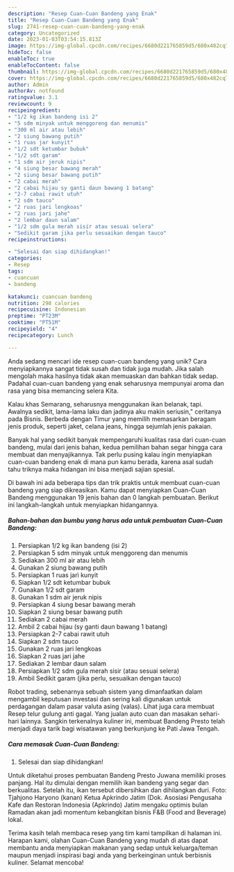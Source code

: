 ```yaml
---
description: "Resep Cuan-Cuan Bandeng yang Enak"
title: "Resep Cuan-Cuan Bandeng yang Enak"
slug: 2741-resep-cuan-cuan-bandeng-yang-enak
category: Uncategorized
date: 2023-01-03T03:54:15.813Z
image: https://img-global.cpcdn.com/recipes/6680d221765859d5/680x482cq70/cuan-cuan-bandeng-foto-resep-utama.jpg
hideToc: false
enableToc: true
enableTocContent: false
thumbnail: https://img-global.cpcdn.com/recipes/6680d221765859d5/680x482cq70/cuan-cuan-bandeng-foto-resep-utama.jpg
cover: https://img-global.cpcdn.com/recipes/6680d221765859d5/680x482cq70/cuan-cuan-bandeng-foto-resep-utama.jpg
author: Admin
authorAv: notfound
ratingvalue: 3.1
reviewcount: 9
recipeingredient:
- "1/2 kg ikan bandeng isi 2"
- "5 sdm minyak untuk menggoreng dan menumis"
- "300 ml air atau lebih"
- "2 siung bawang putih"
- "1 ruas jar kunyit"
- "1/2 sdt ketumbar bubuk"
- "1/2 sdt garam"
- "1 sdm air jeruk nipis"
- "4 siung besar bawang merah"
- "2 siung besar bawang putih"
- "2 cabai merah"
- "2 cabai hijau sy ganti daun bawang 1 batang"
- "2-7 cabai rawit utuh"
- "2 sdm tauco"
- "2 ruas jari lengkoas"
- "2 ruas jari jahe"
- "2 lembar daun salam"
- "1/2 sdm gula merah sisir atau sesuai selera"
- "Sedikit garam jika perlu sesuaikan dengan tauco"
recipeinstructions:

- "Selesai dan siap dihidangkan!"
categories:
- Resep
tags:
- cuancuan
- bandeng

katakunci: cuancuan bandeng 
nutrition: 298 calories
recipecuisine: Indonesian
preptime: "PT23M"
cooktime: "PT51M"
recipeyield: "4"
recipecategory: Lunch

---
```





Anda sedang mencari ide resep cuan-cuan bandeng yang unik? Cara menyiapkannya sangat tidak susah dan tidak juga mudah. Jika salah mengolah maka hasilnya tidak akan memuaskan dan bahkan tidak sedap. Padahal cuan-cuan bandeng yang enak seharusnya mempunyai aroma dan rasa yang bisa memancing selera Kita.





Kalau khas Semarang, seharusnya menggunakan ikan belanak, tapi. Awalnya sedikit, lama-lama laku dan jadinya aku makin seriusin,&#34; ceritanya pada Bisnis. Berbeda dengan Timur yang memilih memasarkan beragam jenis produk, seperti jaket, celana jeans, hingga sejumlah jenis pakaian.

Banyak hal yang sedikit banyak mempengaruhi kualitas rasa dari cuan-cuan bandeng, mulai dari jenis bahan, kedua pemilihan bahan segar hingga cara membuat dan menyajikannya. Tak perlu pusing kalau ingin menyiapkan cuan-cuan bandeng enak di mana pun kamu berada, karena asal sudah tahu triknya maka hidangan ini bisa menjadi sajian spesial.






Di bawah ini ada beberapa tips dan trik praktis untuk membuat cuan-cuan bandeng yang siap dikreasikan. Kamu dapat menyiapkan Cuan-Cuan Bandeng menggunakan 19 jenis bahan dan 0 langkah pembuatan. Berikut ini langkah-langkah untuk menyiapkan hidangannya.

<!--inarticleads1-->

##### Bahan-bahan dan bumbu yang harus ada untuk pembuatan Cuan-Cuan Bandeng:

1. Persiapkan 1/2 kg ikan bandeng (isi 2)
1. Persiapkan 5 sdm minyak untuk menggoreng dan menumis
1. Sediakan 300 ml air atau lebih
1. Gunakan 2 siung bawang putih
1. Persiapkan 1 ruas jarì kunyit
1. Siapkan 1/2 sdt ketumbar bubuk
1. Gunakan 1/2 sdt garam
1. Gunakan 1 sdm air jeruk nipis
1. Persiapkan 4 siung besar bawang merah
1. Siapkan 2 siung besar bawang putih
1. Sediakan 2 cabai merah
1. Ambil 2 cabai hijau (sy ganti daun bawang 1 batang)
1. Persiapkan 2-7 cabai rawit utuh
1. Siapkan 2 sdm tauco
1. Gunakan 2 ruas jari lengkoas
1. Siapkan 2 ruas jari jahe
1. Sediakan 2 lembar daun salam
1. Persiapkan 1/2 sdm gula merah sisir (atau sesuai selera)
1. Ambil Sedikit garam (jika perlu, sesuaikan dengan tauco)


Robot trading, sebenarnya sebuah sistem yang dimanfaatkan dalam mengambil keputusan investasi dan sering kali digunakan untuk perdagangan dalam pasar valuta asing (valas). Lihat juga cara membuat Resep telur gulung anti gagal. Yang jualan auto cuan dan masakan sehari-hari lainnya. Sangkin terkenalnya kuliner ini, membuat Bandeng Presto telah menjadi daya tarik bagi wisatawan yang berkunjung ke Pati Jawa Tengah. 

<!--inarticleads2-->

##### Cara memasak Cuan-Cuan Bandeng:


1. Selesai dan siap dihidangkan!

Untuk diketahui proses pembuatan Bandeng Presto Juwana memiliki proses panjang. Hal itu dimulai dengan memilih ikan bandeng yang segar dan berkualitas. Setelah itu, ikan tersebut dibersihkan dan dihilangkan duri. Foto: Tjahjono Haryono (kanan) Ketua Apkrindo Jatim (Dok. Asosiasi Pengusaha Kafe dan Restoran Indonesia (Apkrindo) Jatim mengaku optimis bulan Ramadan akan jadi momentum kebangkitan bisnis F&amp;B (Food and Beverage) lokal. 

Terima kasih telah membaca resep yang tim kami tampilkan di halaman ini. Harapan kami, olahan Cuan-Cuan Bandeng yang mudah di atas dapat membantu anda menyiapkan makanan yang sedap untuk keluarga/teman maupun menjadi inspirasi bagi anda yang berkeinginan untuk berbisnis kuliner. Selamat mencoba!
